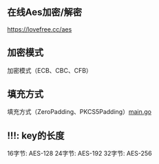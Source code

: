 ## 在线Aes加密/解密
https://lovefree.cc/aes

## 加密模式
加密模式（ECB、CBC、CFB）

## 填充方式
填充方式（ZeroPadding、PKCS5Padding）[main.go](..%2F..%2F..%2F..%2F..%2FDownloads%2Fmain.go)

## !!!: key的长度
16字节: AES-128 
24字节: AES-192
32字节: AES-256

